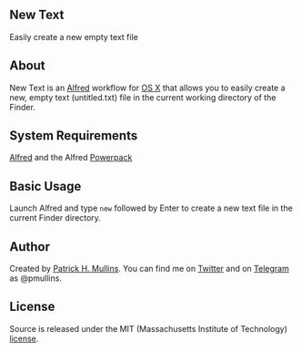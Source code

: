 ## New Text

Easily create a new empty text file

## About

New Text is an [Alfred](http://www.alfredapp.com/) workflow for [OS X](https://www.apple.com/osx/) that allows you to easily create a new, empty text (untitled.txt) file in the current working directory of the Finder. 

## System Requirements

[Alfred](http://www.alfredapp.com/) and the Alfred [Powerpack](http://www.alfredapp.com/powerpack/)

## Basic Usage

Launch Alfred and type `new` followed by Enter to create a new text file in the current Finder directory.

## Author
Created by [Patrick H. Mullins](http://www.pmullins.net/aboutme/). You can find me on  [Twitter](https://twitter.com/phmullins) and on [Telegram](https://telegram.org/) as @pmullins.

## License
Source is released under the MIT (Massachusetts Institute of Technology) [license](license.md).